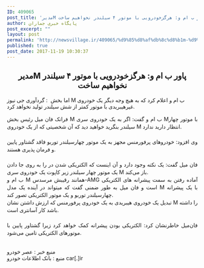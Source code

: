 ```yaml
---
ID: 409065
post_title: 'مدیرM پاور ب ام و: هرگزخودرویی با موتور ۴ سیلندر نخواهیم ساخت'
author: پایگاه خبری جماران
post_excerpt: ""
layout: post
permalink: 'http://newsvillage.ir/409065/%d9%85%d8%af%db%8c%d8%b1m-%d9%be%d8%a7%d9%88%d8%b1-%d8%a8-%d8%a7%d9%85-%d9%88-%d9%87%d8%b1%da%af%d8%b2%d8%ae%d9%88%d8%af%d8%b1%d9%88%db%8c%db%8c-%d8%a8%d8%a7-%d9%85%d9%88%d8%aa%d9%88%d8%b1-%db%b4/'
published: true
post_date: 2017-11-19 10:30:37
---
```

<div class="desc">
      		<h2 align="center">&#1605;&#1583;&#1740;&#1585;M &#1662;&#1575;&#1608;&#1585; &#1576; &#1575;&#1605; &#1608;: &#1607;&#1585;&#1711;&#1586;&#1582;&#1608;&#1583;&#1585;&#1608;&#1740;&#1740; &#1576;&#1575; &#1605;&#1608;&#1578;&#1608;&#1585; &#1780; &#1587;&#1740;&#1604;&#1606;&#1583;&#1585; &#1606;&#1582;&#1608;&#1575;&#1607;&#1740;&#1605; &#1587;&#1575;&#1582;&#1578;</h2> <span class="">
	&#1711;&#1585;&#1583;&#1570;&#1608;&#1585;&#1740;  &#1580;&#1740; &#1606;&#1740;&#1608;&#1586; : &#8234; &#1575;&#1605;&#1575; &#1576;&#1582;&#1588; M &#1576; &#1575;&#1605; &#1608; &#1575;&#1593;&#1604;&#1575;&#1605; &#1705;&#1585;&#1583; &#1705;&#1607; &#1576;&#1607; &#1607;&#1740;&#1670; &#1608;&#1580;&#1607; &#1583;&#1740;&#1711;&#1585; &#1740;&#1705; &#1582;&#1608;&#1583;&#1585;&#1608;&#1740; &#1594;&#1740;&#1585;&#1607;&#1740;&#1576;&#1585;&#1740;&#1583;&#1740; &#1576;&#1575; &#1605;&#1608;&#1578;&#1608;&#1585; &#1705;&#1605;&#1578;&#1585; &#1575;&#1586; &#1588;&#1588; &#1587;&#1740;&#1604;&#1606;&#1583;&#1585; &#1578;&#1608;&#1604;&#1740;&#1583; &#1606;&#1582;&#1608;&#1575;&#1607;&#1583; &#1705;&#1585;&#1583;.

<p style="text-align:center; margin:15px 0px;"></p>
<p style="line-height: 20px; text-align: justify;">
&#1601;&#1585;&#1575;&#1606;&#1705; &#1601;&#1575;&#1606; &#1605;&#1740;&#1604; &#1585;&#1574;&#1740;&#1587; &#1576;&#1582;&#1588; M &#1576; &#1575;&#1605; &#1608; &#1711;&#1601;&#1578;: &#1575;&#1711;&#1585; &#1576;&#1607; &#1740;&#1705; &#1582;&#1608;&#1583;&#1585;&#1608;&#1740; &#1587;&#1585;&#1740; M&#1576;&#1575; &#1605;&#1608;&#1578;&#1608;&#1585; &#1670;&#1607;&#1575;&#1585; &#1587;&#1740;&#1604;&#1606;&#1583;&#1585; &#1576;&#1606;&#1711;&#1585;&#1740;&#1583; &#1582;&#1608;&#1575;&#1607;&#1740;&#1583; &#1583;&#1740;&#1583; &#1705;&#1607; &#1570;&#1606; &#1588;&#1582;&#1589;&#1740;&#1578;&#1740; &#1705;&#1607; &#1575;&#1586; &#1740;&#1705; &#1582;&#1608;&#1583;&#1585;&#1608;&#1740; M &#1575;&#1606;&#1578;&#1592;&#1575;&#1585; &#1583;&#1575;&#1585;&#1740;&#1583; &#1606;&#1583;&#1575;&#1585;&#1583;.
<br><br>
&#1608;&#1740; &#1575;&#1601;&#1586;&#1608;&#1583;: &#1582;&#1608;&#1583;&#1585;&#1608;&#1607;&#1575;&#1740; &#1662;&#1585;&#1601;&#1608;&#1585;&#1605;&#1606;&#1587; &#1605;&#1580;&#1607;&#1586; &#1576;&#1607; &#1740;&#1705; &#1605;&#1608;&#1578;&#1608;&#1585; &#1670;&#1607;&#1575;&#1585;&#1587;&#1740;&#1604;&#1606;&#1583;&#1585; &#1578;&#1608;&#1585;&#1576;&#1608; &#1601;&#1575;&#1602;&#1583; &#1711;&#1588;&#1578;&#1575;&#1608;&#1585; &#1662;&#1575;&#1740;&#1740;&#1606; &#1608; &#1601;&#1585;&#1605;&#1575;&#1606; &#1662;&#1584;&#1740;&#1585;&#1740; &#1607;&#1587;&#1578;&#1606;&#1583;.
<br><br>
&#1601;&#1575;&#1606; &#1605;&#1740;&#1604; &#1711;&#1601;&#1578;: &#1740;&#1705; &#1606;&#1705;&#1578;&#1607; &#1608;&#1580;&#1608;&#1583; &#1583;&#1575;&#1585;&#1583; &#1608; &#1570;&#1606; &#1575;&#1740;&#1606;&#1587;&#1578; &#1705;&#1607; &#1575;&#1604;&#1705;&#1578;&#1585;&#1740;&#1705;&#1740; &#1588;&#1583;&#1606; &#1583;&#1585; &#1585;&#1575; &#1576;&#1607; &#1585;&#1608;&#1740; &#1580;&#1575; &#1583;&#1575;&#1583;&#1606; &#1740;&#1705; &#1605;&#1608;&#1578;&#1608;&#1585; &#1670;&#1607;&#1575;&#1585; &#1587;&#1740;&#1604;&#1606;&#1583;&#1585; &#1586;&#1740;&#1585; &#1705;&#1575;&#1662;&#1608;&#1578; &#1740;&#1705; &#1582;&#1608;&#1583;&#1585;&#1608;&#1740; &#1587;&#1585;&#1740; M &#1576;&#1575;&#1586; &#1605;&#1740;&zwnj;&#1705;&#1606;&#1583;. <br>&#1576; &#1575;&#1605; &#1608; M &#1607;&#1605;&#1575;&#1606;&#1606;&#1583; &#1585;&#1602;&#1740;&#1576;&#1588; &#1605;&#1585;&#1587;&#1583;&#1587;-AMG &#1570;&#1605;&#1575;&#1583;&#1607; &#1585;&#1601;&#1578;&#1606; &#1576;&#1607; &#1587;&#1605;&#1578; &#1662;&#1740;&#1588;&#1585;&#1575;&#1606;&#1607; &#1607;&#1575;&#1740; &#1575;&#1604;&#1705;&#1578;&#1585;&#1740;&#1705;&#1740; &#1575;&#1587;&#1578; &#1608; &#1601;&#1575;&#1606; &#1605;&#1740;&#1604; &#1576;&#1607; &#1591;&#1608;&#1585; &#1590;&#1605;&#1606;&#1740; &#1711;&#1601;&#1578; &#1705;&#1607; &#1605;&#1740;&#1578;&#1608;&#1575;&#1606;&#1583; &#1583;&#1585; &#1570;&#1740;&#1606;&#1583;&#1607; &#1740;&#1705; &#1605;&#1583;&#1604; M &#1576;&#1575; &#1740;&#1705; &#1662;&#1740;&#1588;&#1585;&#1575;&#1606;&#1607; &#1670;&#1607;&#1575;&#1585;&#1587;&#1740;&#1604;&#1606;&#1583;&#1585; &#1578;&#1608;&#1585;&#1576;&#1608; &#1608; &#1740;&#1705; &#1605;&#1608;&#1578;&#1608;&#1585; &#1575;&#1604;&#1705;&#1578;&#1585;&#1740;&#1705;&#1740; &#1578;&#1589;&#1608;&#1585; &#1705;&#1606;&#1583;. <br>&#1578;&#1576;&#1583;&#1740;&#1604; &#1740;&#1705; &#1582;&#1608;&#1583;&#1585;&#1608;&#1740; &#1607;&#1740;&#1576;&#1585;&#1740;&#1583;&#1740; &#1576;&#1607; &#1740;&#1705; &#1582;&#1608;&#1583;&#1585;&#1608;&#1740; &#1662;&#1585;&#1601;&#1608;&#1585;&#1605;&#1606;&#1587; &#1705;&#1607; &#1575;&#1585;&#1586;&#1588; &#1583;&#1575;&#1588;&#1578;&#1606; &#1606;&#1588;&#1575;&#1606; M &#1585;&#1575; &#1583;&#1575;&#1588;&#1578;&#1607; &#1576;&#1575;&#1588;&#1583; &#1705;&#1575;&#1585; &#1570;&#1587;&#1575;&#1606;&#1578;&#1585;&#1740; &#1575;&#1587;&#1578;.
<br><br>
&#1601;&#1575;&#1606;&zwnj;&#1605;&#1740;&#1604; &#1582;&#1575;&#1591;&#1585;&#1606;&#1588;&#1575;&#1606; &#1705;&#1585;&#1583;: &#1575;&#1604;&#1705;&#1578;&#1585;&#1740;&#1705;&#1740; &#1576;&#1608;&#1583;&#1606; &#1662;&#1740;&#1588;&#1585;&#1575;&#1606;&#1607; &#1705;&#1605;&#1705; &#1582;&#1608;&#1575;&#1607;&#1583; &#1705;&#1585;&#1583; &#1586;&#1740;&#1585;&#1575; &#1711;&#1588;&#1578;&#1575;&#1608;&#1585; &#1662;&#1575;&#1740;&#1740;&#1606; &#1576;&#1575; &#1605;&#1608;&#1578;&#1608;&#1585;&#1607;&#1575;&#1740; &#1575;&#1604;&#1705;&#1578;&#1585;&#1740;&#1705;&#1740; &#1578;&#1575;&#1605;&#1740;&#1606; &#1605;&#1740;&zwnj;&#1588;&#1608;&#1583;.
</p> <br> &#1605;&#1606;&#1576;&#1593; &#1582;&#1576;&#1585; : &#1593;&#1589;&#1585; &#1582;&#1608;&#1583;&#1585;&#1608; &#8236;</span>
                <div class="dl-link"> 			
		    &#1605;&#1606;&#1576;&#1593; &#8235;:&#8236; &#1576;&#1575;&#1606;&#1705; &#1575;&#1591;&#1604;&#1575;&#1593;&#1575;&#1578; &#1582;&#1608;&#1583;&#1585;&#1608; car[.]ir
                </div> 
            </div>